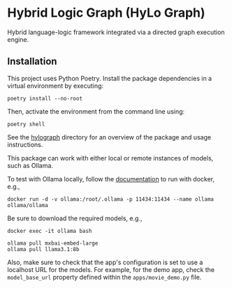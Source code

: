 # Hybrid Logic Graph (HyLo Graph)

Hybrid language-logic framework integrated via a directed graph execution engine.


## Installation

This project uses Python Poetry. Install the package dependencies in a virtual environment
by executing:

```
poetry install --no-root
```

Then, activate the environment from the command line using:

```
poetry shell
```

See the [hylograph](hylograph/README.md) directory for an overview of the package and usage instructions.


This package can work with either local or remote instances of models, such as Ollama.

To test with Ollama locally, follow the [documentation](https://hub.docker.com/r/ollama/ollama) to run with docker, e.g., 

```
docker run -d -v ollama:/root/.ollama -p 11434:11434 --name ollama ollama/ollama
```
Be sure to download the required models, e.g., 

```
docker exec -it ollama bash

ollama pull mxbai-embed-large
ollama pull llama3.1:8b
```

Also, make sure to check that the app's configuration is set to use a localhost URL 
for the models. For example, for the demo app, check the `model_base_url` property 
defined within the `apps/movie_demo.py` file. 